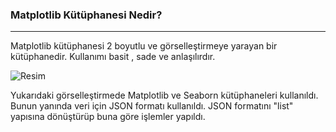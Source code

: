 ### Matplotlib Kütüphanesi Nedir?
---
Matplotlib kütüphanesi 2 boyutlu ve görselleştirmeye yarayan bir kütüphanedir. Kullanımı basit , sade ve anlaşılırdır.

![Resim](https://user-images.githubusercontent.com/77548130/132106566-ec52affc-0010-4632-9f19-2ae2a09b0399.JPG)

Yukarıdaki görselleştirmede Matplotlib ve Seaborn kütüphaneleri kullanıldı. Bunun yanında veri için JSON formatı kullanıldı. JSON formatını "list" yapısına dönüştürüp buna göre işlemler yapıldı.

